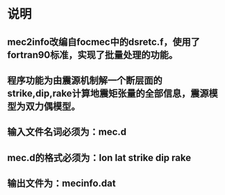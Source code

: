 # 说明

## mec2info改编自focmec中的dsretc.f，使用了fortran90标准，实现了批量处理的功能。
## 程序功能为由震源机制解一个断层面的strike,dip,rake计算地震矩张量的全部信息，震源模型为双力偶模型。
## 输入文件名词必须为：mec.d
## mec.d的格式必须为：lon lat strike dip rake
## 输出文件为：mecinfo.dat  
